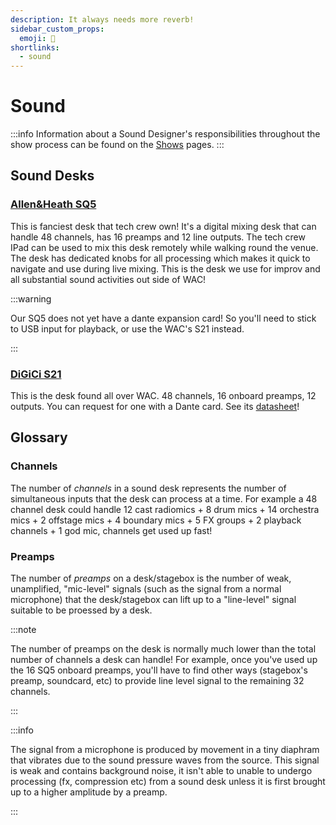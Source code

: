```yaml
---
description: It always needs more reverb!
sidebar_custom_props:
  emoji: 🎤
shortlinks:
  - sound
---
```

# Sound

:::info
Information about a Sound Designer's responsibilities throughout the show process can be found on the
[Shows](/wiki/warwick-drama/shows) pages.
:::

## Sound Desks

### [Allen&Heath SQ5](https://www.allen-heath.com/hardware/sq/)

This is fanciest desk that tech crew own! It's a digital mixing desk that can handle 48 channels, has 16 preamps and 12 line outputs. The tech crew IPad can be used to mix this desk remotely while walking round the venue. The desk has dedicated knobs for all processing which makes it quick to navigate and use during live mixing. This is the desk we use for improv and all substantial sound activities out side of WAC!

:::warning

Our SQ5 does not yet have a dante expansion card! So you'll need to stick to USB input for playback, or use the WAC's S21 instead.

:::

### [DiGiCi S21](https://digico.biz/consoles/s21/)

This is the desk found all over WAC. 48 channels, 16 onboard preamps, 12 outputs. You can request for one with a Dante card. See its [datasheet](https://digico.biz/wp-content/uploads/2020/04/DiGiCo-S21-Data-Sheet-1.pdf)!

## Glossary 

### Channels
The number of *channels* in a sound desk represents the number of simultaneous inputs that the desk can process at a time. For example a 48 channel desk could handle 12 cast radiomics + 8 drum mics + 14 orchestra mics + 2 offstage mics + 4 boundary mics + 5 FX groups + 2 playback channels + 1 god mic, channels get used up fast!

### Preamps
The number of *preamps* on a desk/stagebox is the number of weak, unamplified, "mic-level" signals (such as the signal from a normal microphone) that the desk/stagebox can lift up to a "line-level" signal suitable to be proessed by a desk. 

:::note

The number of preamps on the desk is normally much lower than the total number of channels a desk can handle! For example, once you've used up the 16 SQ5 onboard preamps, you'll have to find other ways (stagebox's preamp, soundcard, etc) to provide line level signal to the remaining 32 channels. 

:::

:::info

The signal from a microphone is produced by movement in a tiny diaphram that vibrates due to the sound pressure waves from the source. This signal is weak and contains background noise, it isn't able to unable to undergo processing (fx, compression etc) from a sound desk unless it is first brought up to a higher amplitude by a preamp.

:::
